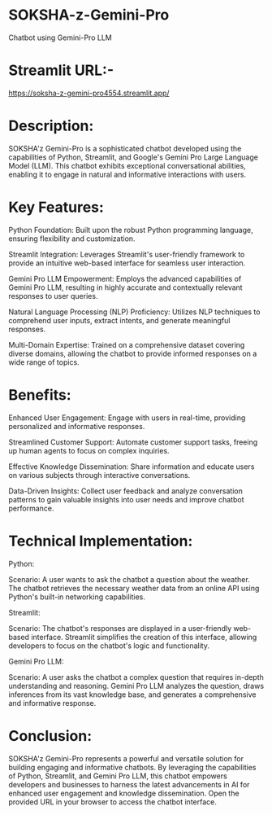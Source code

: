 # SOKSHA-z-Gemini-Pro
Chatbot using Gemini-Pro LLM

# Streamlit URL:-
https://soksha-z-gemini-pro4554.streamlit.app/

# Description:

SOKSHA'z Gemini-Pro is a sophisticated chatbot developed using the capabilities of Python, Streamlit, and Google's Gemini Pro Large Language Model (LLM). This chatbot exhibits exceptional conversational abilities, enabling it to engage in natural and informative interactions with users.

# Key Features:

Python Foundation: Built upon the robust Python programming language, ensuring flexibility and customization.

Streamlit Integration: Leverages Streamlit's user-friendly framework to provide an intuitive web-based interface for seamless user interaction.

Gemini Pro LLM Empowerment: Employs the advanced capabilities of Gemini Pro LLM, resulting in highly accurate and contextually relevant responses to user queries.

Natural Language Processing (NLP) Proficiency: Utilizes NLP techniques to comprehend user inputs, extract intents, and generate meaningful responses.

Multi-Domain Expertise: Trained on a comprehensive dataset covering diverse domains, allowing the chatbot to provide informed responses on a wide range of topics.

# Benefits:

Enhanced User Engagement: Engage with users in real-time, providing personalized and informative responses.

Streamlined Customer Support: Automate customer support tasks, freeing up human agents to focus on complex inquiries.

Effective Knowledge Dissemination: Share information and educate users on various subjects through interactive conversations.

Data-Driven Insights: Collect user feedback and analyze conversation patterns to gain valuable insights into user needs and improve chatbot performance.

# Technical Implementation:
Python:

Scenario: A user wants to ask the chatbot a question about the weather. The chatbot retrieves the necessary weather data from an online API using Python's built-in networking capabilities.

Streamlit:

Scenario: The chatbot's responses are displayed in a user-friendly web-based interface. Streamlit simplifies the creation of this interface, allowing developers to focus on the chatbot's logic and functionality.

Gemini Pro LLM:

Scenario: A user asks the chatbot a complex question that requires in-depth understanding and reasoning. Gemini Pro LLM analyzes the question, draws inferences from its vast knowledge base, and generates a comprehensive and informative response.

# Conclusion:

SOKSHA'z Gemini-Pro represents a powerful and versatile solution for building engaging and informative chatbots. By leveraging the capabilities of Python, Streamlit, and Gemini Pro LLM, this chatbot empowers developers and businesses to harness the latest advancements in AI for enhanced user engagement and knowledge dissemination.
Open the provided URL in your browser to access the chatbot interface.
